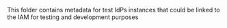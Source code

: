This folder contains metadata for test IdPs instances
that could be linked to the IAM for testing and development purposes
